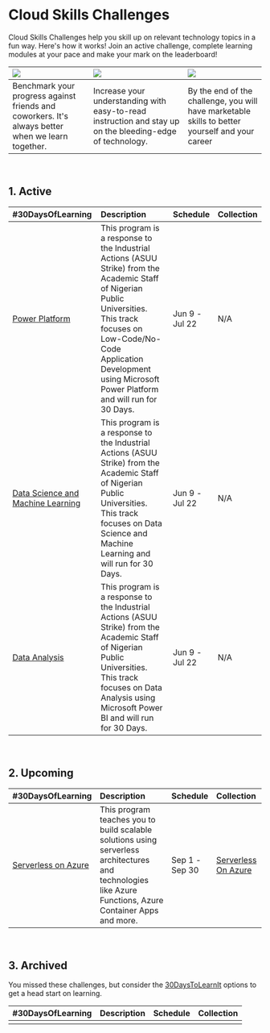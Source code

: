 # Cloud Skills Challenges

Cloud Skills Challenges help you skill up on relevant technology topics in a fun way. Here's how it works! Join an active challenge, complete learning modules at your pace and make your mark on the leaderboard!

|![](https://docs.microsoft.com/en-us/media/learn/challenge/how_it_works_1.png?branch=main) | ![](https://docs.microsoft.com/en-us/media/learn/challenge/how_it_works_2.png?branch=main) | ![](https://docs.microsoft.com/en-us/media/learn/challenge/how_it_works_3.png?branch=main)|
|:---|:---|:---|
| Benchmark your progress against friends and coworkers. It's always better when we learn together. | Increase your understanding with easy-to-read instruction and stay up on the bleeding-edge of technology. | By the end of the challenge, you will have marketable skills to better yourself and your career|

<br/>

## 1. Active

| #30DaysOfLearning | Description | Schedule | Collection |
|:---|:---|:---| :---| 
| [Power Platform](https://docs.microsoft.com/en-us/learn/challenges?id=c439e216-a5f6-49c8-9018-749cfd5954d5)| This program is a response to the Industrial Actions (ASUU Strike) from the Academic Staff of Nigerian Public Universities. This track focuses on Low-Code/No-Code Application Development using Microsoft Power Platform and will run for 30 Days.| Jun 9 - <br/> Jul 22| N/A |
| [Data Science and Machine Learning](https://docs.microsoft.com/en-us/learn/challenges?id=b502134d-d9c9-48c8-aebd-0c1ac772132f) |This program is a response to the Industrial Actions (ASUU Strike) from the Academic Staff of Nigerian Public Universities. This track focuses on Data Science and Machine Learning and will run for 30 Days. |Jun 9 - <br/> Jul 22 | N/A |
| [Data Analysis](https://docs.microsoft.com/en-us/learn/challenges?id=8e6a1b5e-7d86-4387-ac40-5a60224116ae)|This program is a response to the Industrial Actions (ASUU Strike) from the Academic Staff of Nigerian Public Universities. This track focuses on Data Analysis using Microsoft Power BI and will run for 30 Days. |Jun 9 - <br/> Jul 22  | N/A |


<br/>

## 2. Upcoming

| #30DaysOfLearning | Description | Schedule | Collection |
|:---|:---|:---| :---| 
| [Serverless on Azure](https://azure.github.com/Cloud-Native) | This program teaches you to build scalable solutions using serverless architectures and technologies like Azure Functions, Azure Container Apps and more. | Sep 1 - <br/> Sep 30  | [Serverless On Azure](https://docs.microsoft.com/en-us/users/nityan/collections/z2xwsn5wremxw4)|


<br/>

## 3. Archived

You missed these challenges, but consider the [30DaysToLearnIt](https://developer.microsoft.com/en-us/offers/30-days-to-learn-it) options to get a head start on learning.

| #30DaysOfLearning | Description | Schedule | Collection |
|:---|:---|:---| :---| 
| | | |